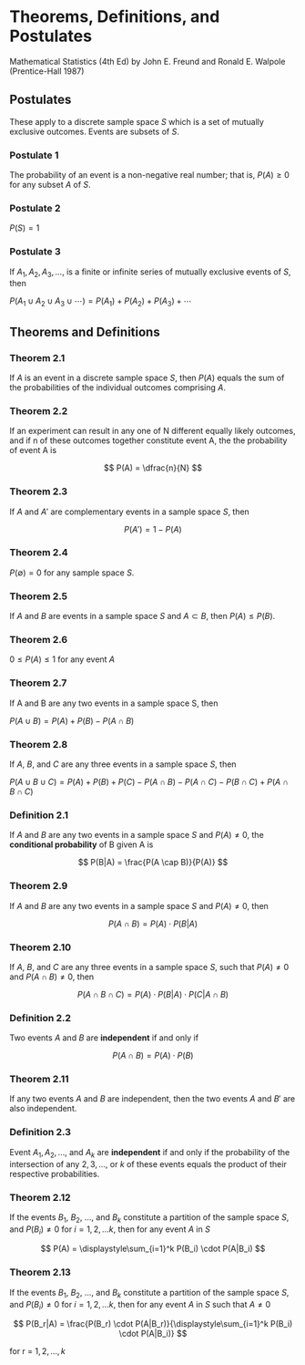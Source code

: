 # Theorems, Definitions, and Postulates

Mathematical Statistics (4th Ed) by John E. Freund and Ronald E. Walpole (Prentice-Hall 1987)
    
## Postulates 

These apply to a discrete sample space $S$ which is a set of mutually exclusive outcomes. Events are subsets of $S$.

### Postulate 1

The probability of an event is a non-negative real number; that is, $P(A) \geqslant 0$ for any subset $A$ of $S$.

### Postulate 2

$P(S) = 1$

### Postulate 3

If $A_{1},A_{2},A_{3},\ldots,$ is a finite or infinite series of mutually exclusive events of $S$, then

$P(A_{1} \cup A_{2} \cup A_{3} \cup \cdots) = P(A_{1}) + P(A_{2}) + P(A_{3}) + \cdots$

## Theorems and Definitions

### Theorem 2.1

If $A$ is an event in a discrete sample space $S$, then $P(A)$ equals the sum of the probabilities of the individual outcomes comprising $A$. 

### Theorem 2.2

If an experiment can result in any one of N different equally likely outcomes, and if n of these outcomes together constitute event A, the the probability of event A is 

$$
P(A) = \dfrac{n}{N}
$$

### Theorem 2.3

If $A$ and $A'$ are complementary events in a sample space $S$, then

$$
P(A') = 1 - P(A)
$$

### Theorem 2.4

$P(\emptyset) = 0$ for any sample space $S$.

### Theorem 2.5

If $A$ and $B$ are events in a sample space $S$ and $A \subset B$, then $P(A) \leqslant P(B)$.

### Theorem 2.6

$0 \leqslant P(A) \leqslant 1$ for any event $A$

### Theorem 2.7

If A and B are any two events in a sample space S, then 

$P(A \cup B) = P(A) + P(B) - P(A \cap B)$

### Theorem 2.8

If $A$, $B$, and $C$ are any three events in a sample space $S$, then

$P(A \cup B \cup C) = P(A) + P(B) + P(C) - P(A \cap B) - P(A \cap C) - P(B \cap C) + P(A \cap B \cap C)$

### Definition 2.1

If $A$ and $B$ are any two events in a sample space $S$ and $P(A) \ne 0$, the **conditional probability** of B given A is

$$
P(B|A) = \frac{P(A \cap B)}{P(A)}
$$

### Theorem 2.9

If $A$ and $B$ are any two events in a sample space $S$ and $P(A) \ne 0$, then

$$
P(A \cap B) = P(A) \cdot P(B|A)
$$

### Theorem 2.10

If $A$, $B$, and $C$ are any three events in a sample space $S$, such that $P(A) \ne 0$ and $P(A \cap B) \ne 0$, then

$$
P(A \cap B \cap C) = P(A) \cdot P(B|A) \cdot P(C|A \cap B)
$$

### Definition 2.2

Two events $A$ and $B$ are **independent** if and only if 

$$
P(A \cap B) = P(A) \cdot P(B)
$$

### Theorem 2.11

If any two events $A$ and $B$ are independent, then the two events $A$ and $B'$ are also independent.

### Definition 2.3

Event $A_1, A_2, \ldots,$ and $A_k$ are **independent** if and only if the probability of the intersection of any $2,3,\ldots$, or $k$ of these events equals the product of their respective probabilities.


### Theorem 2.12

If the events $B_1$, $B_2$, $\ldots$, and $B_k$ constitute a partition of the sample space $S$, and $P(B_i) \ne 0$ for $i=1,2,\ldots k,$ then for any event $A$ in $S$ 

$$
P(A) = \displaystyle\sum_{i=1}^k P(B_i) \cdot P(A|B_i)
$$

### Theorem 2.13

If the events $B_1$, $B_2$, $\ldots$, and $B_k$ constitute a partition of the sample space $S$, and $P(B_i) \ne 0$ for $i=1,2,\ldots k,$ then for any event $A$ in $S$ such that $A \ne 0$

$$
P(B_r|A) = \frac{P(B_r) \cdot P(A|B_r)}{\displaystyle\sum_{i=1}^k P(B_i) \cdot P(A|B_i)}
$$

for r = $1,2, \ldots, k$